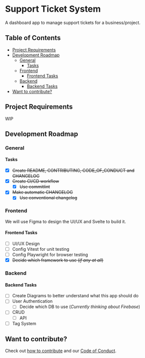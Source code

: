 # Support Ticket System <!-- omit in toc -->

A dashboard app to manage support tickets for a business/project.

## Table of Contents <!-- omit in toc -->

- [Project Requirements](#project-requirements)
- [Development Roadmap](#development-roadmap)
  - [General](#general)
    - [Tasks](#tasks)
  - [Frontend](#frontend)
    - [Frontend Tasks](#frontend-tasks)
  - [Backend](#backend)
    - [Backend Tasks](#backend-tasks)
- [Want to contribute?](#want-to-contribute)

## Project Requirements

WIP

## Development Roadmap

### General

#### Tasks

- [x] ~~Create README, CONTRIBUTING, CODE_OF_CONDUCT and CHANGELOG~~
- [x] ~~Create CI/CD workflow~~
  - [x] ~~Use commitlint~~
- [x] ~~Make automatic CHANGELOG~~
  - [x] ~~Use conventional changelog~~

### Frontend

We will use Figma to design the UI/UX and Svelte to build it.

#### Frontend Tasks

- [ ] UI/UX Design
- [ ] Config Vitest for unit testing
- [ ] Config Playwright for browser testing
- [x] ~~Decide which framework to use (*if any at all*)~~

### Backend

#### Backend Tasks

- [ ] Create Diagrams to better understand what this app should do
- [ ] User Authentication
  - [ ] Decide which DB to use (*Currently thinking about Firebase*)
- [ ] CRUD
  - [ ] API
- [ ] Tag System

## Want to contribute?

Check out [how to contribute](CONTRIBUTING.md) and our [Code of Conduct](CODE_OF_CONDUCT.md).
